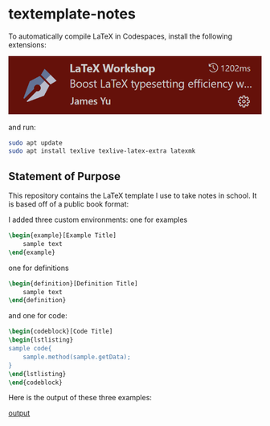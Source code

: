 # textemplate-notes

To automatically compile LaTeX in Codespaces, install 
the following extensions:

[![James-Yu.latex-workshop](assets/image.png)](https://marketplace.visualstudio.com/items?itemName=James-Yu.latex-workshop)

and run:

```sh
sudo apt update
sudo apt install texlive texlive-latex-extra latexmk
```

## Statement of Purpose

This repository contains the LaTeX template I use to take notes in school. It is based off of a public book format: 

I added three custom environments: one for examples

```LaTeX
\begin{example}[Example Title]
    sample text
\end{example}
```

one for definitions

```LaTeX
\begin{definition}[Definition Title]
    sample text
\end{definition}
```

and one for code:

```LaTeX
\begin{codeblock}[Code Title]
\begin{lstlisting}
sample code{
    sample.method(sample.getData);
}
\end{lstlisting}
\end{codeblock}
```

Here is the output of these three examples:

[output](assets/output.png)
